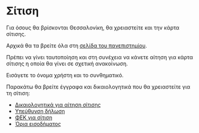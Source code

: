 # Σίτιση

Για όσους θα βρίσκονται Θεσσαλονίκη, θα χρειαστείτε και την κάρτα σίτισης.

Αρχικά θα τα βρείτε όλα στη [σελίδα του πανεπιστημίου](https://www.uom.gr/student-care/sitish).

Πρέπει να γίνει ταυτοποίηση και στη συνέχεια να κάνετε αίτηση για κάρτα σίτισης η οποία θα γίνει σε σχετική ανακοίνωση.

Εισάγετε το όνομα χρήστη και το συνθηματικό.

Παρακάτω θα βρείτε έγγραφα και δικαιολογητικά που θα χρειαστείτε για τη σίτιση:

- [Δικαιολογητικά για αίτηση σίτισης](https://www.uom.gr/assets/site/public/nodes/8576/7726-4618-dikaiologitika-sitisi-new-2020-21.docx)
- [Υπεύθυνση δήλωση](https://www.uom.gr/assets/site/public/nodes/8576/7706-ypefthini-dilosi-sitisi-2020-2021.doc)
- [ΦΕΚ για σίτιση](https://www.uom.gr/assets/site/public/nodes/8576/7689-2413-fek-1965-18-06-2012-b.pdf)
- [Όρια εισοδήματος](https://www.uom.gr/assets/site/public/nodes/8576/7776-7704-3886-oria-sitisis-2020-2021.docx)
